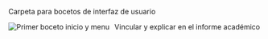 Carpeta para bocetos de interfaz de usuario

<img src="\images\inicio_y_menu.jpg"
        alt="Primer boceto inicio y menu"
        style="float: left; margin-right: 10px;" />
        
Vincular y explicar en el informe académico
